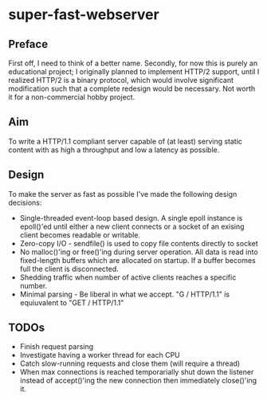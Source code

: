 super-fast-webserver
====================

Preface
-------

First off, I need to think of a better name. Secondly, for now this is purely an educational project; I originally planned to implement HTTP/2
support, until I realized HTTP/2 is a binary protocol, which would involve significant modification such that a complete redesign would be necessary. Not worth it for a non-commercial hobby project.

Aim
---

To write a HTTP/1.1 compliant server capable of (at least) serving static content with as high a throughput and low a latency as possible.

Design
------

To make the server as fast as possible I've made the following design decisions:

* Single-threaded event-loop based design. A single epoll instance is epoll()'ed until either a new client connects or a socket of an exising client becomes readable or writable.
* Zero-copy I/O - sendfile() is used to copy file contents directly to socket
* No malloc()'ing or free()'ing during server operation. All data is read into fixed-length buffers which are allocated on startup. If a buffer becomes full the client is disconnected.
* Shedding traffic when number of active clients reaches a specific number.
* Minimal parsing - Be liberal in what we accept. "G / HTTP/1.1" is equiuvalent to "GET / HTTP/1.1"

TODOs
-----

* Finish request parsing
* Investigate having a worker thread for each CPU
* Catch slow-running requests and close them (will require a thread)
* When max connections is reached temporarially shut down the listener instead of accept()'ing the new connection then immediately close()'ing it.

